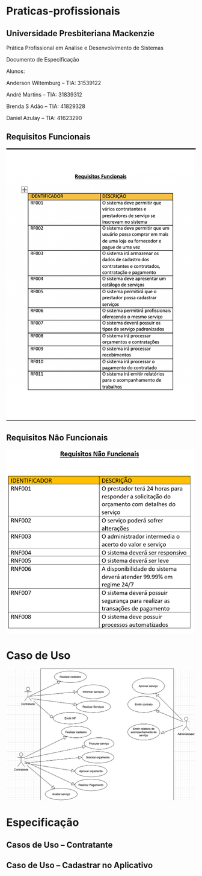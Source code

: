 # Praticas-profissionais

## Universidade Presbiteriana Mackenzie

Prática Profissional em Análise e Desenvolvimento de Sistemas


 Documento de Especificação



Alunos:

Anderson Wiltemburg – TIA: 31539122

André Martins – TIA: 31839312

Brenda S Adão – TIA: 41829328

Daniel Azulay – TIA: 41623290



## Requisitos Funcionais






![requisitos funcionais](https://github.com/brendaadao/praticas-profissionais/blob/master/requisitos%20funcionais.png)

## Requisitos Não Funcionais





![requisitos nao funcionais](https://github.com/brendaadao/praticas-profissionais/blob/master/requisitos%20nao%20funcionais.PNG)





# Caso de Uso


![caso de uso](https://github.com/brendaadao/praticas-profissionais/blob/master/caso%20de%20uso.png)



# Especificação
 
 ##  Casos de Uso – Contratante
 
##  Caso de Uso – Cadastrar no Aplicativo
 
 
 
 
 
 
 
 
 
 
 
 
 
 
 
 
 
 
 
 
 
 
 
 
 
 
 
 
 
 
 
 
 
 
 
 
 
 
 
 
 
 
 
 
 
 
 


